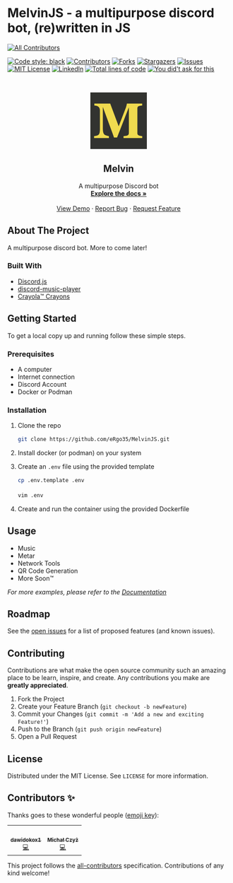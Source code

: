 # MelvinJS - a multipurpose discord bot, (re)written in JS

<!-- ALL-CONTRIBUTORS-BADGE:START - Do not remove or modify this section -->
[![All Contributors](https://img.shields.io/badge/all_contributors-2-orange.svg?style=for-the-badge)](#contributors)
<!-- ALL-CONTRIBUTORS-BADGE:END -->

[![Code style: black][codestyle-shield]][codestyle-url]
[![Contributors][contributors-shield]][contributors-url]
[![Forks][forks-shield]][forks-url]
[![Stargazers][stars-shield]][stars-url]
[![Issues][issues-shield]][issues-url]
[![MIT License][license-shield]][license-url]
[![LinkedIn][linkedin-shield]][linkedin-url]
[![Total lines of code][codelines-shield]][codelines-url]
[![You did't ask for this][ydaft-shield]][ydaft-url]

<!-- PROJECT LOGO -->
<!-- markdownlint-disable -->
<br />
<p align="center">
  <a href="https://github.com/eRgo35/MelvinJS">
    <img src="images/Melvin.png" alt="Logo" width="128" height="128">
  </a>

  <h2 align="center">Melvin</h2>

  <p align="center">
    A multipurpose Discord bot
    <br />
    <a href="https://github.com/eRgo35/MelvinJS"><strong>Explore the docs »</strong></a>
    <br />
    <br />
    <a href="https://github.com/eRgo35/MelvinJS">View Demo</a>
    ·
    <a href="https://github.com/eRgo35/MelvinJS/issues">Report Bug</a>
    ·
    <a href="https://github.com/eRgo35/MelvinJS/issues">Request Feature</a>
  </p>
</p>
<!-- markdownlint-restore -->

## About The Project

A multipurpose discord bot. More to come later!

### Built With

- [Discord.js](https://discord.js.org/)
- [discord-music-player](https://discord-music-player.js.org)
- [Crayola™ Crayons](https://www.crayola.com/)

<!-- GETTING STARTED -->

## Getting Started

To get a local copy up and running follow these simple steps.

### Prerequisites

- A computer
- Internet connection
- Discord Account
- Docker or Podman

### Installation

1. Clone the repo

   ```sh
   git clone https://github.com/eRgo35/MelvinJS.git
   ```

2. Install docker (or podman) on your system

3. Create an `.env` file using the provided template

    ```sh
    cp .env.template .env
    
    vim .env
    ```

4. Create and run the container using the provided Dockerfile
## Usage

 - Music
 - Metar 
 - Network Tools
 - QR Code Generation
 - More Soon™

_For more examples, please refer to the [Documentation](https://github.com/eRgo35/MelvinJS/wiki)_

## Roadmap

See the [open issues](https://github.com/eRgo35/MelvinJS/issues) for a list of proposed features (and known issues).

## Contributing

Contributions are what make the open source community such an amazing place to be learn, inspire, and create. Any contributions you make are **greatly appreciated**.

1. Fork the Project
2. Create your Feature Branch (`git checkout -b newFeature`)
3. Commit your Changes (`git commit -m 'Add a new and exciting Feature!'`)
4. Push to the Branch (`git push origin newFeature`)
5. Open a Pull Request

<!-- LICENSE -->

## License

Distributed under the MIT License. See `LICENSE` for more information.

[contributors-shield]: https://img.shields.io/github/contributors/eRgo35/MelvinJS.svg?style=for-the-badge
[contributors-url]: https://github.com/eRgo35/MelvinJS/graphs/contributors
[forks-shield]: https://img.shields.io/github/forks/eRgo35/MelvinJS.svg?style=for-the-badge
[forks-url]: https://github.com/eRgo35/MelvinJS/network/members
[stars-shield]: https://img.shields.io/github/stars/eRgo35/MelvinJS.svg?style=for-the-badge
[stars-url]: https://github.com/eRgo35/MelvinJS/stargazers
[issues-shield]: https://img.shields.io/github/issues/eRgo35/MelvinJS.svg?style=for-the-badge
[issues-url]: https://github.com/eRgo35/MelvinJS/issues
[license-shield]: https://img.shields.io/github/license/eRgo35/MelvinJS.svg?style=for-the-badge
[license-url]: https://github.com/eRgo35/MelvinJS/blob/master/LICENSE.txt
[linkedin-shield]: https://img.shields.io/badge/-LinkedIn-black.svg?style=for-the-badge&logo=linkedin&colorB=555
[linkedin-url]: https://linkedin.com/in/VectorKappa
[codestyle-shield]: https://img.shields.io/badge/code%20style-ESLint-4B32C3?style=for-the-badge
[codestyle-url]: https://eslint.org/
[codelines-shield]: https://img.shields.io/tokei/lines/github/eRgo35/MelvinJS?style=for-the-badge
[codelines-url]: https://www.gitmemory.com/eRgo35/MelvinJS
[ydaft-shield]: https://img.shields.io/badge/You%20didn't-Ask%20for%20this-lightgrey?style=for-the-badge
[ydaft-url]: http://endless.horse/

## Contributors ✨

Thanks goes to these wonderful people ([emoji key](https://allcontributors.org/docs/en/emoji-key)):

<!-- ALL-CONTRIBUTORS-LIST - Qr code generation)
START - Do not remove or modify this section -->
<!-- prettier-ignore-start -->
<!-- markdownlint-disable -->
<table>
  <tr>
    <td align="center"><a href="https://github.com/dawidokox1"><img src="https://avatars.githubusercontent.com/u/16292679?v=4?s=100" width="100px;" alt=""/><br /><sub><b>dawidokox1</b></sub></a><br /><a href="https://github.com/eRgo35/MelvinJS/commits?author=dawidokox1" title="Code">💻</a></td>
    <td align="center"><a href="http://mczyz.icu"><img src="https://avatars.githubusercontent.com/u/26971938?v=4?s=100" width="100px;" alt=""/><br /><sub><b>Michał Czyż</b></sub></a><br /><a href="https://github.com/eRgo35/MelvinJS/commits?author=eRgo35" title="Code">💻</a></td>
  </tr>
</table>

<!-- markdownlint-restore -->
<!-- prettier-ignore-end -->

<!-- ALL-CONTRIBUTORS-LIST:END -->

This project follows the [all-contributors](https://github.com/all-contributors/all-contributors) specification. Contributions of any kind welcome!
